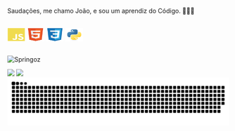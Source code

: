 ‎Saudações, me chamo João, e sou um aprendiz do Código. 👨‍💻🌐 


<div style="display: inline_block"><br>
  <img align="center" alt="Js" height="30" width="40" src="https://raw.githubusercontent.com/devicons/devicon/master/icons/javascript/javascript-plain.svg">
  <img align="center" alt="HTML" height="30" width="40" src="https://raw.githubusercontent.com/devicons/devicon/master/icons/html5/html5-original.svg">
  <img align="center" alt="CSS" height="30" width="40" src="https://raw.githubusercontent.com/devicons/devicon/master/icons/css3/css3-original.svg">
  <img align="center" alt="Python" height="30" width="40" src="https://raw.githubusercontent.com/devicons/devicon/master/icons/python/python-original.svg">
</div>

<br>

<img 
   src="https://github-readme-stats.vercel.app/api/top-langs/?username=Springoz&exclude_repo=metodos-uteis&layout=compact&theme=tokyonight"
   min-width="350px" 
   max-width="350px" 
   width="350px" 
   align="center"
   alt="Springoz">
 
<div> 
  <a href="https://www.instagram.com/joaoant.sz/" target="_blank"><img src="https://img.shields.io/badge/-Instagram-%23E4405F?style=for-the-badge&logo=instagram&logoColor=white" target="_blank"></a>
  <a href = "mailto:antonijoao2005@gmail.com"><img src="https://img.shields.io/badge/-Gmail-%23333?style=for-the-badge&logo=gmail&logoColor=white" target="_blank"></a>  
</div>


<picture align="center">
  <source align="left" media="(prefers-color-scheme: dark)" srcset="https://raw.githubusercontent.com/Springoz/Springoz/output/github-contribution-grid-snake-dark.svg">
  <source align="left" media="(prefers-color-scheme: light)" srcset="https://raw.githubusercontent.com/Springoz/Springoz/output/github-contribution-grid-snake.svg">
  <img align="left" alt="github contribution grid snake animation" src="https://raw.githubusercontent.com/Springoz/Springoz/output/github-contribution-grid-snake.svg">
</picture>


